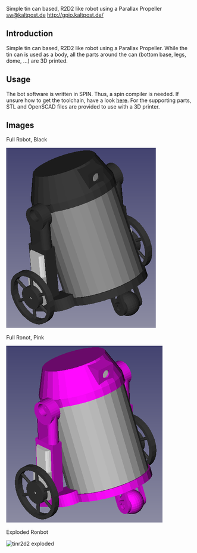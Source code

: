 Simple tin can based, R2D2 like robot using a Parallax Propeller
sw@kaltpost.de
http://gpio.kaltpost.de/


Introduction
------------

Simple tin can based, R2D2 like robot using a Parallax Propeller. While the tin can is used as a body, 
all the parts around the can (bottom base, legs, dome, ...) are 3D printed. 


Usage
-----

The bot software is written in SPIN. Thus, a spin compiler is needed. If unsure how to get the toolchain,
have a look [here](http://gpio.kaltpost.de/?page_id=1378). For the supporting parts, STL and OpenSCAD 
files are provided to use with a 3D printer. 


Images
------

Full Robot, Black

![tinr2d2 black](cad/export/png/tinr2d2_black.png "Tin Can R2D2 Black")


Full Ronot, Pink

![tinr2d2 black](cad/export/png/tinr2d2_pink.png "Tin Can R2D2 pink")


Exploded Ronbot

![tinr2d2 exploded](cad/export/png/tinr2d2_exploded.png "Tin Can R2D2 exploded")
